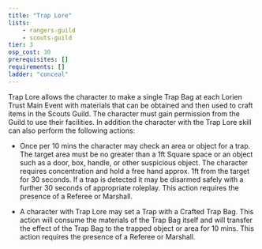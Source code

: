 ```yaml
---
title: "Trap Lore"
lists:
    - rangers-guild
    - scouts-guild
tier: 3
osp_cost: 30
prerequisites: []
requirements: []
ladder: "conceal"
---
```

Trap Lore allows the character to make a single Trap Bag at each Lorien Trust Main Event with materials that can be obtained and then used to craft items in the Scouts Guild. The character must gain permission from the Guild to use their facilities. In addition the character with the Trap Lore skill can also perform the following actions:

* Once per 10 mins the character may check an area or object for a trap. The target area must be no greater than a 1ft Square space or an object such as a door, box, handle, or other suspicious object. The character requires concentration and hold a free hand approx. 1ft from the target for 30 seconds. If a trap is detected it may be disarmed safely with a further 30 seconds of appropriate roleplay. This action requires the presence of a Referee or Marshall.

* A character with Trap Lore may set a Trap with a Crafted Trap Bag. This action will consume the materials of the Trap Bag itself and will transfer the effect of the Trap Bag to the trapped object or area for 10 mins. This action requires the presence of a Referee or Marshall.